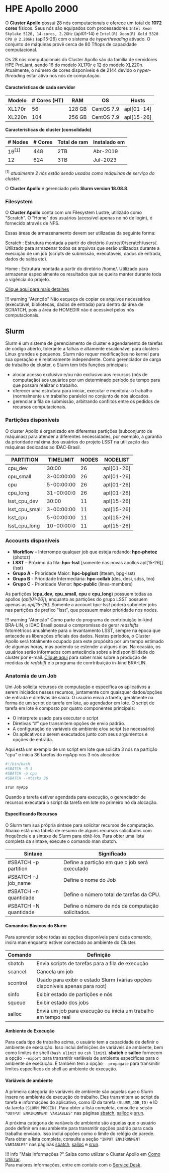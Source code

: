 # HPE Apollo 2000


O **Cluster Apollo** possui 28 nós computacionais e oferece um total de **1072 cores** físicos. Seus nós são equipados com processadores `Intel Xeon Skylake 5120, 14-cores, 2.2GHz` (apl01-14) e `Intel(R) Xeon(R) Gold 5320 CPU @ 2.20GHz` (apl15-26) com o sistema de _hyperthreading_ ativado. O conjunto de máquinas provê cerca de 80 Tflops de capacidade computacional. 

Os 28 nós computacionais do Cluster Apollo são da família de servidores HPE ProLiant, sendo 16 do modelo XL170r e 12 do modelo XL220n. Atualmente, o número de cores disponíveis é de 2144 devido o _hyper-threading_ estar ativo nos nós de computação.

#### Características de cada servidor

| Modelo | # Cores (HT) | RAM | OS | Hosts |
| ------- | ------| ------------ | -------- | -----------| 
| XL170r  | 56    | 128 GB       | CentOS 7.9 |  apl[01-14]  |
| XL220n  | 104   | 256 GB       | CentOS 7.9 |  apl[15-26]  |

**Características do cluster (consolidado)**

| # Nodes | # Cores | Total de ram | Instalado em |
| ------- | ------| ------------ | -----------| 
| 16<sup>[1]</sup>      | 448   | 2TB          |  Abr-2019  |
| 12      | 624   | 3TB          |  Jul-2023  |


<sup>[1]</sup> _atualmente 2 nós estão sendo usados como máquinas de serviço do cluster_.

O **Cluster Apollo** é gerenciado pelo **Slurm version 18.08.8**.

### Filesystem

O **Cluster Apollo** conta com um Filesystem Lustre, utilizado como "Scratch".
O "Home" dos usuários (acessível apenas no nó de login), é fornecido através de NFS.

Essas áreas de armazenamento devem ser utilizadas da seguinte forma:

Scratch : Estrutura montada a partir do diretório /lustre/t0/scratch/users/<username>. Utilizado para armazenar todos os arquivos que serão utilizados durante a execução de um job (scripts de submissão, executáveis, dados de entrada, dados de saída etc).

Home : Estrutura montada a partir do diretório /home/<username>. Utilizado para armazenar especialmente os resultados que se queira manter durante toda a vigência do projeto.

[Clique aqui para mais detalhes](/armazenamento/index.html)

!!! warning "Atenção"
    Não esqueça de copiar os arquivos necessários (executável, bibliotecas, dados de entrada) para dentro da área de SCRATCH, pois a área de HOMEDIR não é acessível pelos nós computacionais.

## Slurm
Slurm é um sistema de gerenciamento de cluster e agendamento de tarefas de código aberto, tolerante a falhas e altamente escalonável para clusters Linux grandes e pequenos. Slurm não requer modificações no kernel para sua operação e é relativamente independente. Como gerenciador de carga de trabalho de cluster, o Slurm tem três funções principais: 

 - alocar acesso exclusivo e/ou não exclusivo aos recursos (nós de computação) aos usuários por um determinado período de tempo para que possam realizar o trabalho. 
 - oferecer uma estrutura para iniciar, executar e monitorar o trabalho (normalmente um trabalho paralelo) no conjunto de nós alocados.
 - gerenciar a fila de submissão, arbitrando conflitos entre os pedidos de recursos computacionais.

### Partições disponíveis

O cluster Apollo é organizado em diferentes partições (subconjunto de máquinas) para atender a diferentes necessidades, por exemplo, a garantia da prioridade máxima dos usuários do projeto LSST na utilização das máquinas dedicadas ao IDAC-Brasil. 

|PARTITION   |TIMELIMIT  |NODES  |NODELIST  |
|------------|-----------|-------|----------|
|cpu_dev     |30:00      |26     |apl[01-26]|
|cpu_small   |3-00:00:00 |26     |apl[01-26]|
|cpu         |5-00:00:00 |26     |apl[01-26]|
|cpu_long    |31-00:00:0 |26     |apl[01-26]|
|lsst_cpu_dev     |30:00      |11     |apl[15-26]|
|lsst_cpu_small   |3-00:00:00 |11     |apl[15-26]|
|lsst_cpu         |5-00:00:00 |11   |apl[15-26]|
|lsst_cpu_long    |10-00:00:0 |11     |apl[15-26]|


### Accounts disponíveis 

- **Workflow** – Interrompe qualquer job que esteja rodando: **hpc-photoz** (photoz)
- **LSST** – Próximo da fila: **hpc-lsst** [somente nas novas apollos apl[15-26]] (lsst)
- **Grupo A** - Prioridade Maior: **hpc-bpglsst** (itteam, bpg-lsst)
- **Grupo B** - Prioridade Intermediária: **hpc-collab** (des, desi, sdss, tno)
- **Grupo C** - Prioridade Menor: **hpc-public** (linea-members)

As partições (**cpu_dev**, **cpu_small**, **cpu** e **cpu_long**) possuem todas as apollos (*apl[01-26]*), enquanto as partições do grupo LSST possuem apenas as *apl[15-26]*. Somente a account *hpc-lsst* poderá submeter jobs nas partições de prefixo "lsst", que possuem maior prioridade nos nodes.

!!! warning "Atenção"
	Como parte do programa de contribuição in-kind BRA-LIN, o IDAC Brasil possui o compromisso de gerar _redshifts_ fotométricos anualmente para o levantamento LSST, sempre na época que antecede as liberações oficiais dos dados. Nestes períodos, o Cluster Apollo será totalmente ocupado para este propósito por um tempo estimado de algumas horas, mas podendo se estender a alguns dias. Na ocasião, os usuários serão informados com antecência sobre a indisponibilidade do cluster por e-mail. [Clique aqui](https://linea-it.github.io/pz-lsst-inkind-doc/) para saber mais sobre a produção de medidas de _redshift_ e o programa de conrtribuição in-kind BRA-LIN. 

### Anatomia de um Job

Um Job solicita recursos de computação e especifica os aplicativos a serem iniciados nesses recursos, juntamente com quaisquer dados/opções de entrada e diretivas de saída. O usuário envia a tarefa, geralmente na forma de um script de tarefa em lote, ao agendador em lote.
O script de tarefa em lote é composto por quatro componentes principais:

 - O intérprete usado para executar o script
 - Diretivas “#” que transmitem opções de envio padrão.
 - A configuração de variáveis de ambiente e/ou script (se necessário)
 - Os aplicativos a serem executados junto com seus argumentos e opções de entrada.

Aqui está um exemplo de um script em lote que solicita 3 nós na partição "cpu" e inicia 36 tarefas do myApp nos 3 nós alocados:

```bash
#!/bin/bash
#SBATCH -N 3
#SBATCH -p cpu
#SBATCH --ntasks 36

srun myApp
```

Quando a tarefa estiver agendada para execução, o gerenciador de recursos executará o script da tarefa em lote no primeiro nó da alocação.

#### Especificando Recursos
O Slurm tem sua própria sintaxe para solicitar recursos de computação. Abaixo está uma tabela de resumo de alguns recursos solicitados com frequência e a sintaxe de Slurm para obtê-los. Para obter uma lista completa da sintaxe, execute o comando man sbatch.

|Sintaxe  |Significado|
|---------|-----------|
|#SBATCH -p partition  | Define a partição em que o job será executado|
|#SBATCH -J job_name | Define o nome do Job|
|#SBATCH -n quantidade | Define o número total de tarefas da CPU.|
|#SBATCH -N quantidade  | Define o número de nós de computação solicitados.|

#### Comandos Básicos do Slurm
Para aprender sobre todas as opções disponíveis para cada comando, insira man <comando> enquanto estiver conectado ao ambiente do Cluster.

|Comando	| Definição|
|-----------|----------|
|sbatch	| Envia scripts de tarefas para a fila de execução|
|scancel	| Cancela um job|
|scontrol	| Usado para exibir o estado Slurm (várias opções disponíveis apenas para root)|
|sinfo	| Exibir estado de partições e nós|
|squeue	| Exibir estado dos jobs|
|salloc	| Envia um job para execução ou inicia um trabalho em tempo real|

#### Ambiente de Execução
Para cada tipo de trabalho acima, o usuário tem a capacidade de definir o ambiente de execução. Isso inclui definições de variáveis de ambiente, bem como limites de shell (`bash ulimit` ou `csh limit`). **sbatch** e **salloc** fornecem a opção `--export` para transmitir variáveis de ambiente específicas para o ambiente de execução. E também tem a opção `--propagate` para transmitir limites específicos do shell ao ambiente de execução.

#### Variáveis de ​​ambiente
A primeira categoria de variáveis de ambiente são aquelas que o Slurm insere no ambiente de execução do trabalho. Eles transmitem ao script da tarefa e informações do aplicativo, como ID da tarefa `(SLURM_JOB_ID)` e ID da tarefa `(SLURM_PROCID)`. Para obter a lista completa, consulte a seção `"OUTPUT ENVIRONMENT VARIABLES"` nas páginas [sbatch](https://slurm.schedmd.com/sbatch.html), [salloc](https://slurm.schedmd.com/salloc.html) e [srun](https://slurm.schedmd.com/srun.html).

A próxima categoria de variáveis de ambiente são aquelas que o usuário pode definir em seu ambiente para transmitir opções padrão para cada trabalho enviado. Isso inclui opções como o limite do relógio de parede. Para obter a lista completa, consulte a seção `"INPUT ENVIRONMENT VARIABLES"` nas páginas [sbatch](https://slurm.schedmd.com/sbatch.html), [salloc](https://slurm.schedmd.com/salloc.html) e [srun](https://slurm.schedmd.com/srun.html).


!!! info "Mais Informações ?"
    Saiba como utilizar o Cluster Apollo em [Como Utilizar](https://docs.linea.org.br/processamento/uso/howtouse-HPC.html). <br> 
    Para maiores informações, entre em contato com o [Service Desk](https://docs.linea.org.br/suporte.html).

